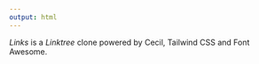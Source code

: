 ```yaml
---
output: html
---
```

_Links_ is a _Linktree_ clone powered by Cecil, Tailwind CSS and Font Awesome.
